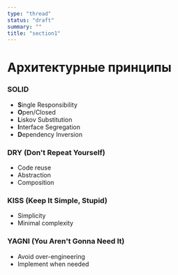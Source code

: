 ```yaml
---
type: "thread"
status: "draft"
summary: ""
title: "section1"
---
```


# Архитектурные принципы


### SOLID
- **S**ingle Responsibility
- **O**pen/Closed
- **L**iskov Substitution
- **I**nterface Segregation
- **D**ependency Inversion

### DRY (Don't Repeat Yourself)
- Code reuse
- Abstraction
- Composition

### KISS (Keep It Simple, Stupid)
- Simplicity
- Minimal complexity

### YAGNI (You Aren't Gonna Need It)
- Avoid over-engineering
- Implement when needed

